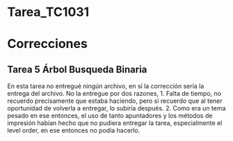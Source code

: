 # Tarea_TC1031

# Correcciones
## Tarea 5 Árbol Busqueda Binaria
En esta tarea no entregué ningún archivo, en sí la corrección sería la entrega del archivo.
No la entregue por dos razones, 1. Falta de tiempo, no recuerdo precisamente que estaba haciendo, pero sí recuerdo que al tener oportunidad de volverla a entregar, lo subiría después.
2. Como era un tema pesado en ese entonces, el uso de tanto apuntadores y los métodos de impresión habían hecho que no pudiera entregar la tarea, especialmente el level order, en ese entonces no podía hacerlo.
